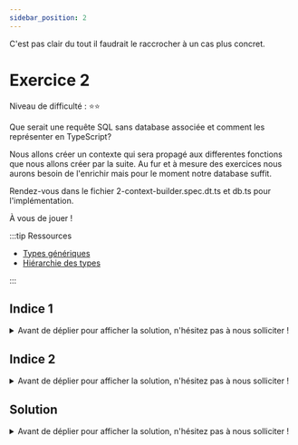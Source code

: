 ```yaml
---
sidebar_position: 2
---
```


C'est pas clair du tout il faudrait le raccrocher à un cas plus concret.

# Exercice 2

Niveau de difficulté : ⭐️⭐️

Que serait une requête SQL sans database associée et comment les représenter en TypeScript?

Nous allons créer un contexte qui sera propagé aux differentes fonctions que nous allons créer par la suite. Au fur et à mesure des exercices nous aurons besoin de l'enrichir mais pour le moment notre database suffit.

Rendez-vous dans le fichier 2-context-builder.spec.dt.ts et db.ts pour l'implémentation.

À vous de jouer !

:::tip Ressources

- [Types génériques](../typescript/generic.md)
- [Hiérarchie des types](../typescript/type-hierarchy.md)

:::

## Indice 1

<details>
  <summary>Avant de déplier pour afficher la solution, n'hésitez pas à nous solliciter ! </summary>

  Pour commencer on voit dans le test qu'on s'attend à ce que l'implémentation de `buildContext` prenne un type en paramètre, un peu comme dans l'exemple ci-après : 

  ```ts
  const buildSomething = <T>() => {
    // return something
  }
  ```
</details>

## Indice 2

<details>
  <summary>Avant de déplier pour afficher la solution, n'hésitez pas à nous solliciter ! </summary>

  Dans le cas présent nous avons des informations que Typescript n'a pas. Nous pouvons envisager de faire une _assertion de type_ pour lui apporter plus de précision.

  ```ts
  const nameInput = document.getElementById("name") as HTMLInputElement;
  // Nous savons que l'élément avec l'id 'name' est un input HTML mais Typescript ne pouvant le deviner on peut le spécifier

  ```

  Parfois le mot clé `as`, en conjonction avec `any` peut s'avérer bien utile !

  Et dans notre cas :

  ```ts
  const buildContext = () => {
  return {
    _db: undefined, // <= ça se passe ici
  };
};
  ```

</details>

## Solution

<details>
  <summary>Avant de déplier pour afficher la solution, n'hésitez pas à nous solliciter ! </summary>

    ```ts
    export const buildContext = <DB>() => {
      return {
        _db: undefined as any as DB,
      };
    };
    ```

</details>
